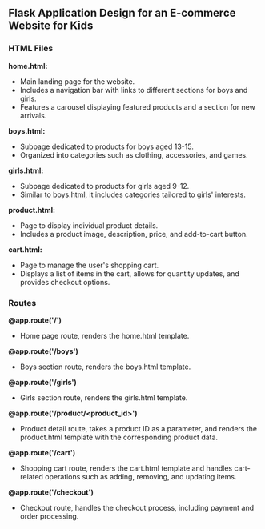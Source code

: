 ## Flask Application Design for an E-commerce Website for Kids

### HTML Files

**home.html:**
- Main landing page for the website.
- Includes a navigation bar with links to different sections for boys and girls.
- Features a carousel displaying featured products and a section for new arrivals.

**boys.html:**
- Subpage dedicated to products for boys aged 13-15.
- Organized into categories such as clothing, accessories, and games.

**girls.html:**
- Subpage dedicated to products for girls aged 9-12.
- Similar to boys.html, it includes categories tailored to girls' interests.

**product.html:**
- Page to display individual product details.
- Includes a product image, description, price, and add-to-cart button.

**cart.html:**
- Page to manage the user's shopping cart.
- Displays a list of items in the cart, allows for quantity updates, and provides checkout options.

### Routes

**@app.route('/')**
- Home page route, renders the home.html template.

**@app.route('/boys')**
- Boys section route, renders the boys.html template.

**@app.route('/girls')**
- Girls section route, renders the girls.html template.

**@app.route('/product/<product_id>')**
- Product detail route, takes a product ID as a parameter, and renders the product.html template with the corresponding product data.

**@app.route('/cart')**
- Shopping cart route, renders the cart.html template and handles cart-related operations such as adding, removing, and updating items.

**@app.route('/checkout')**
- Checkout route, handles the checkout process, including payment and order processing.
